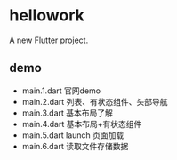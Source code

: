 # hellowork

A new Flutter project.

## demo

- main.1.dart  官网demo
- main.2.dart  列表、有状态组件、头部导航
- main.3.dart  基本布局了解
- main.4.dart  基本布局+有状态组件
- main.5.dart  launch 页面加载
- main.6.dart  读取文件存储数据